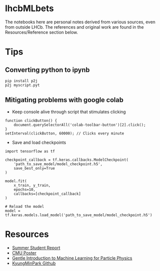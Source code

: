 # lhcbMLbets

The notebooks here are personal notes derived from various sources, even from outside LHCb. 
The references and original work are found in the Resources/Reference section below.


# Tips 
## Converting python to ipynb 
```
pip install p2j
p2j myscript.pyt
```

## Mitigating problems with google colab

* Keep console alive through script that stimulates clicking
```
function clickButton() {
    document.querySelectorAll('colab-toolbar-button')[2].click();
}
setInterval(clickButton, 60000); // Clicks every minute
```

* Save and load checkpoints
```
import tensorflow as tf

checkpoint_callback = tf.keras.callbacks.ModelCheckpoint(
    'path_to_save_model/model_checkpoint.h5',
    save_best_only=True
)

model.fit(
    x_train, y_train,
    epochs=10,
    callbacks=[checkpoint_callback]
)

# Reload the model 
model = tf.keras.models.load_model('path_to_save_model/model_checkpoint.h5')
```

# Resources 

* [Summer Student Report](https://cds.cern.ch/record/2824815/files/Final%20Report%20-%20Fahed%20AlRashidi.pdf)
* [CMU Poster](https://www.cmu.edu/ai-physics-institute/outreach/surp/images/2022/manami-kanemura-poster.pdf)
* [Gentle Introduction to Machine Learning for Particle Physics](https://github.com/Manami-16/Intro_to_Deep_Learning_for_Particle_Physics)
* [KyungMinPark Github](https://github.com/kyungminparkdrums/EGamma/blob/master/EGamma_ML.ipynb)
